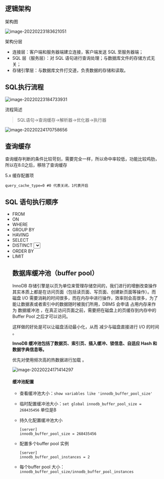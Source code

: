 ## 逻辑架构

架构图

![image-20220223183621051](https://gitee.com/firewolf/allinone/raw/master/images/image-20220223183621051.png)

架构分层

- 连接层：客户端和服务器端建立连接，客户端发送 SQL 至服务器端；
- SQL 层（服务层）：对 SQL 语句进行查询处理；与数据库文件的存储方式无关；
- 存储引擎层：与数据库文件打交道，负责数据的存储和读取。



## SQL执行流程

![image-20220223184733931](https://gitee.com/firewolf/allinone/raw/master/images/image-20220223184733931.png)

流程简述

>  SQL语句→查询缓存→解析器→优化器→执行器

![image-20220224170758656](https://gitee.com/firewolf/allinone/raw/master/images/image-20220224170758656.png)

## 查询缓存

查询缓存判断的条件比较苛刻，需要完全一样，所以命中率较低，功能比较鸡肋，所以在8.0之后，移除了查询缓存

5.x 缓存配置项

```shell
query_cache_type=0 #0 代表关闭，1代表开启
```



## SQL 语句执行顺序

- FROM  <table>
- ON   <join condition> 
- WHERE <where condition>
- GROUP BY <group by list>
- HAVING <having condition>
- SELECT 
- DISTINCT <select list>
- ORDER BY <order by conditon>
- LIMIT <limit number>



## 数据库缓冲池（buffer pool）

InnoDB 存储引擎是以页为单位来管理存储空间的，我们进行的增删改查操作其实本质上都是在访问页面（包括读页面、写页面、创建新页面等操作）。而磁盘 I/O 需要消耗的时间很多，而在内存中进行操作，效率则会高很多，为了能让数据表或者索引中的数据随时被我们所用，DBMS 会申请 占用内存来作为 数据缓冲池 ，在真正访问页面之前，需要把在磁盘上的页缓存到内存中的 Buffer Pool 之后才可以访问。

这样做的好处是可以让磁盘活动最小化，从而 减少与磁盘直接进行 I/O 的时间 。

**InnoDB 缓冲池包括了数据页、索引页、插入缓冲、锁信息、自适应 Hash 和数据字典信息等。**

优先对使用频次高的热数据进行加载 。

![image-20220224171414297](https://gitee.com/firewolf/allinone/raw/master/images/image-20220224171414297.png)

#### 缓冲池配置

- 查看缓冲池大小：`show variables like 'innodb_buffer_pool_size'`

- 临时配置缓冲池大小：`set global innodb_buffer_pool_size = 268435456`  单位是B

- 持久化配置缓冲池大小

  ```shell
  [server] 
  innodb_buffer_pool_size = 268435456
  ```

- 配置多个buffer pool 实例

  ```shell
  [server] 
  innodb_buffer_pool_instances = 2
  ```

- 每个buffer pool 大小：`innodb_buffer_pool_size/innodb_buffer_pool_instances`

  

